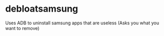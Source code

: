 # debloatsamsung
Uses ADB to uninstall samsung apps that are useless (Asks you what you want to remove)
